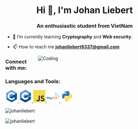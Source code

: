 <h1 align="center">Hi 👋, I'm Johan Liebert</h1>
<h3 align="center">An enthusiastic student from VietNam</h3>

- 🌱 I’m currently learning **Cryptography** and **Web security**.

- 📫 How to reach me **johanliebert6337@gmail.com**
<img align="right" alt="Coding" width="400" src="https://i.imgur.com/ccniPwx.gif">
<h3 align="left">Connect with me:</h3>
<p align="left">
</p>

<h3 align="left">Languages and Tools:</h3>
<p align="left"> <a href="https://www.cprogramming.com/" target="_blank" rel="noreferrer"> <img src="https://raw.githubusercontent.com/devicons/devicon/master/icons/c/c-original.svg" alt="c" width="40" height="40"/> </a> <a href="https://www.w3schools.com/cpp/" target="_blank" rel="noreferrer"> <img src="https://raw.githubusercontent.com/devicons/devicon/master/icons/cplusplus/cplusplus-original.svg" alt="cplusplus" width="40" height="40"/> </a> <a href="https://developer.mozilla.org/en-US/docs/Web/JavaScript" target="_blank" rel="noreferrer"> <img src="https://raw.githubusercontent.com/devicons/devicon/master/icons/javascript/javascript-original.svg" alt="javascript" width="40" height="40"/> </a> <a href="https://www.mysql.com/" target="_blank" rel="noreferrer"> <img src="https://raw.githubusercontent.com/devicons/devicon/master/icons/mysql/mysql-original-wordmark.svg" alt="mysql" width="40" height="40"/> </a> <a href="https://www.python.org" target="_blank" rel="noreferrer"> <img src="https://raw.githubusercontent.com/devicons/devicon/master/icons/python/python-original.svg" alt="python" width="40" height="40"/> </a> </p>

<p><img align="center" src="https://github-readme-stats.vercel.app/api/top-langs?username=johanliebert&show_icons=true&theme=dracula&title_color=242826&bg_color=ff8f8f&locale=en&layout=compact" alt="johanliebert" /></p>

<p><img align="center" src="https://github-readme-streak-stats.herokuapp.com/?user=johanliebert&theme=highcontrast" alt="johanliebert" /></p>
